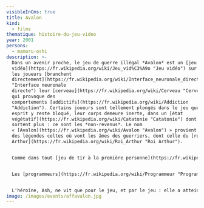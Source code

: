 ```yaml
---
visibleInCms: true
title: Avalon
kind:
  - films
thematique: histoire-du-jeu-video
year: 2001
persons:
  - mamoru-oshi
description: >-
  Dans un avenir proche, le jeu de guerre illégal *Avalon* est un [jeu
  vidéo](https://fr.wikipedia.org/wiki/Jeu_vid%C3%A9o "Jeu vidéo") sur lequel
  les joueurs [branchent
  directement](https://fr.wikipedia.org/wiki/Interface_neuronale_directe
  "Interface neuronale
  directe") leur [cerveau](https://fr.wikipedia.org/wiki/Cerveau "Cerveau"), et
  qui provoque des
  comportements [addictifs](https://fr.wikipedia.org/wiki/Addiction
  "Addiction"). Certains joueurs sont tellement plongés dans le jeu que leur
  esprit y reste bloqué, leur corps demeure inerte, dans un [état
  végétatif](https://fr.wikipedia.org/wiki/Catatonie "Catatonie") dont ils ne
  sortent plus : ce sont les *non-revenus*. Le nom
  « [Avalon](https://fr.wikipedia.org/wiki/Avalon "Avalon") » provient de l'île
  des légendes celtes où vont les âmes des guerriers, dont celle du [roi
  Arthur](https://fr.wikipedia.org/wiki/Roi_Arthur "Roi Arthur").


  Comme dans tout [jeu de tir à la première personne](https://fr.wikipedia.org/wiki/Jeu_de_tir_%C3%A0_la_premi%C3%A8re_personne "Jeu de tir à la première personne"), les [personnages](https://fr.wikipedia.org/wiki/Avatar_(informatique) "Avatar (informatique)") du jeu commencent avec des possibilités réduites et armés uniquement d'un pistolet et d'un chargeur, dans la classe C. Au fur et à mesure qu'ils remplissent des missions, ils accumulent des points qui leur permettent soit d'améliorer les capacités de leur personnage, soit d'acquérir du nouveau matériel, mais qui peuvent aussi être convertis en argent que touche le joueur dans le monde réel. En progressant, ils accèdent à des missions de plus en plus difficiles, avec plus de contraintes (par exemple un temps limité pour réaliser la mission), dans la classe B puis la classe A. Certains joueurs montent des équipes pour réaliser des missions en commun.


  Les [programmeurs](https://fr.wikipedia.org/wiki/Programmeur "Programmeur") du jeu sont connus sous le pseudonyme des « [Neuf sœurs](https://fr.wikipedia.org/w/index.php?title=Neuf_s%C5%93urs_(mythologie)&action=edit&redlink=1 "Neuf sœurs (mythologie) (page inexistante)") [(en)](https://en.wikipedia.org/wiki/Nine_maidens_(mythology) "en:Nine maidens (mythology)") ». Les personnages les plus puissants sont les Bishops (« prêtres » en VF), seuls les joueurs les plus expérimentés arrivent à mener leur personnage à ce niveau.


  L'héroïne, Ash, ne vit que pour le jeu, et par le jeu : elle a atteint un niveau suffisant (classe A) pour lui permettre de gagner sa vie en jouant. Elle faisait partie d'une équipe réputée, les Wizards, qui fut dissoute pour une raison mystérieuse. Elle rencontre un de ses anciens partenaires, Stunner, qui lui apprend que Murphy, le chef de l'équipe, est un non-revenu. Il aurait essayé d'accéder à un niveau caché, la classe « Spécial A » (SA), ou encore appelée classe Réelle, une image du monde réel courant, qui permettrait d'accumuler un nombre de points d'expérience faramineux. Ash décide de tenter d'accéder elle aussi à cette classe SA et se met à la recherche, dans le jeu, du point d'accès : une petite fille qui apparaît furtivement et surnommée Ghost (« le Fantôme »).
image: /images/events/affavalon.jpg
---
```

